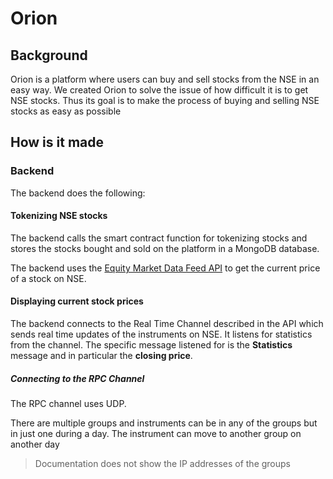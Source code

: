 # Orion

## Background

Orion is a platform where users can buy and sell stocks from the NSE in an easy way. We created Orion to solve the issue of how difficult it is to get NSE stocks. Thus its goal is to make the process of buying and selling NSE stocks as easy as possible

## How is it made

### Backend

The backend does the following:

#### Tokenizing NSE stocks

The backend calls the smart contract function for tokenizing stocks and stores the stocks bought and sold on the platform in a MongoDB database.

The backend uses the [Equity Market Data Feed API](https://www.nse.co.ke/dataservices/wp-content/uploads/Equities-Market-Data-Feed-MITCH-UDP_v1.22.pdf) to get the current price of a stock on NSE.

#### Displaying current stock prices

The backend connects to the Real Time Channel described in the API which sends real time updates of the instruments on NSE. It listens for statistics from the channel. The specific message listened for is the **Statistics** message and in particular the **closing price**.

##### Connecting to the RPC Channel

The RPC channel uses UDP.

There are multiple groups and instruments can be in any of the groups but in just one during a day. The instrument can move to another group on another day

> Documentation does not show the IP addresses of the groups

